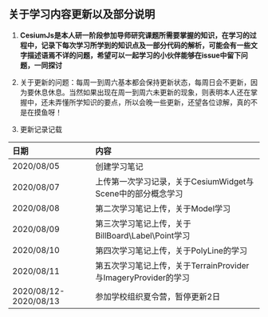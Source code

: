 ## 关于学习内容更新以及部分说明
1. **CesiumJs是本人研一阶段参加导师研究课题所需要掌握的知识，在学习的过程中，记录下每次学习所学到的知识点及一部分代码的解析，可能会有一些文字描述语焉不详的问题，希望可以一起学习的小伙伴能够在issue中留下问题，一同探讨**

2. 关于更新的问题：每周一到周六基本都会保持更新状态，每周日会不更新，因为要休息休息。当然如果出现在周一到周六未更新的现象，则表明本人还在掌握中，还未弄懂所学知识的要点，所以会晚一些更新，还望各位谅解，真的不是在摸鱼呀！

3. 更新记录记载

| 日期 | 内容 | 
| :--- | :--- | 
| 2020/08/05 | 创建学习笔记 |
| 2020/08/07 | 上传第一次学习记录，关于CesiumWidget与Scene中的部分概念学习 |
| 2020/08/08 | 第二次学习笔记上传，关于Model学习 |
| 2020/08/09 | 第三次学习笔记上传，关于BillBoard\Label\Point学习 |
| 2020/08/10 | 第四次学习笔记上传，关于PolyLine的学习 |
| 2020/08/11 | 第五次学习笔记上传，关于TerrainProvider与ImageryProvider的学习 |
| 2020/08/12-2020/08/13| 参加学校组织夏令营，暂停更新2日 |